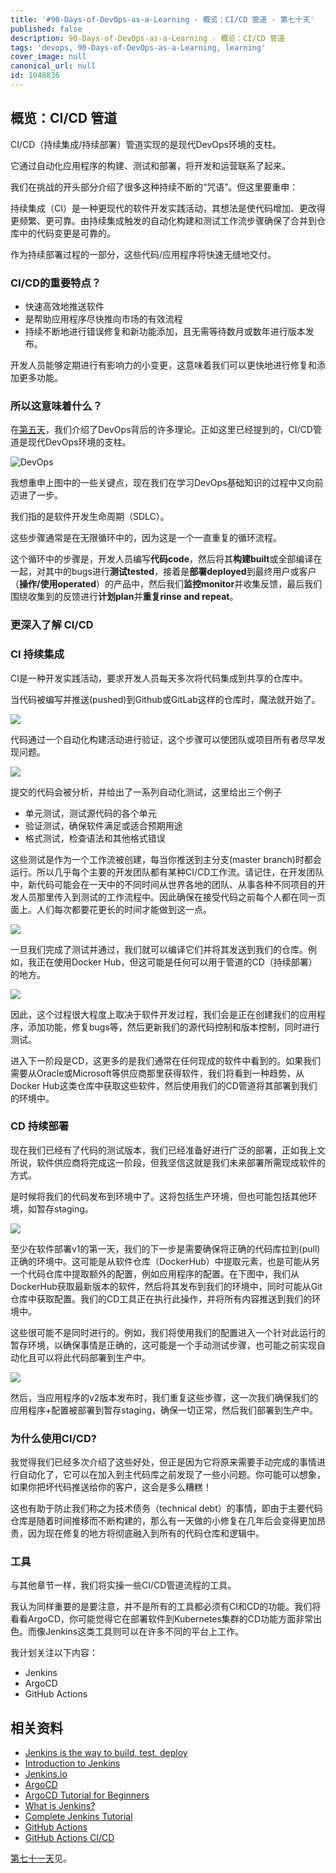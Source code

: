 ```yaml
---
title: '#90-Days-of-DevOps-as-a-Learning - 概览：CI/CD 管道 - 第七十天'
published: false
description: 90-Days-of-DevOps-as-a-Learning - 概览：CI/CD 管道
tags: 'devops, 90-Days-of-DevOps-as-a-Learning, learning'
cover_image: null
canonical_url: null
id: 1048836
---
```


## 概览：CI/CD 管道

CI/CD（持续集成/持续部署）管道实现的是现代DevOps环境的支柱。

它通过自动化应用程序的构建、测试和部署，将开发和运营联系了起来。

我们在挑战的开头部分介绍了很多这种持续不断的“咒语”。但这里要重申：

持续集成（CI）是一种更现代的软件开发实践活动，其想法是使代码增加、更改得更频繁、更可靠。由持续集成触发的自动化构建和测试工作流步骤确保了合并到仓库中的代码变更是可靠的。

作为持续部署过程的一部分，这些代码/应用程序将快速无缝地交付。

### CI/CD的重要特点？

- 快速高效地推送软件
- 是帮助应用程序尽快推向市场的有效流程
- 持续不断地进行错误修复和新功能添加，且无需等待数月或数年进行版本发布。

开发人员能够定期进行有影响力的小变更，这意味着我们可以更快地进行修复和添加更多功能。

### 所以这意味着什么？

在[第五天](day05.md)，我们介绍了DevOps背后的许多理论。正如这里已经提到的，CI/CD管道是现代DevOps环境的支柱。

![DevOps](../../Days/Images/Day5_DevOps8.png)

我想重申上图中的一些关键点，现在我们在学习DevOps基础知识的过程中又向前迈进了一步。

我们指的是软件开发生命周期（SDLC）。

这些步骤通常是在无限循环中的，因为这是一个一直重复的循环流程。

这个循环中的步骤是，开发人员编写**代码code**，然后将其**构建built**或全部编译在一起，对其中的bugs进行**测试tested**，接着是**部署deployed**到最终用户或客户（**操作/使用operated**）的产品中，然后我们**监控monitor**并收集反馈，最后我们围绕收集到的反馈进行**计划plan**并**重复rinse and repeat**。

### 更深入了解 CI/CD

### CI 持续集成

CI是一种开发实践活动，要求开发人员每天多次将代码集成到共享的仓库中。

当代码被编写并推送(pushed)到Github或GitLab这样的仓库时，魔法就开始了。

![](../../Days/Images/Day70_CICD1.png)

代码通过一个自动化构建活动进行验证，这个步骤可以使团队或项目所有者尽早发现问题。

![](../../Days/Images/Day70_CICD2.png)

提交的代码会被分析，并给出了一系列自动化测试，这里给出三个例子

- 单元测试，测试源代码的各个单元
- 验证测试，确保软件满足或适合预期用途
- 格式测试，检查语法和其他格式错误

这些测试是作为一个工作流被创建，每当你推送到主分支(master branch)时都会运行。所以几乎每个主要的开发团队都有某种CI/CD工作流。请记住，在开发团队中，新代码可能会在一天中的不同时间从世界各地的团队、从事各种不同项目的开发人员那里传入到测试的工作流程中。因此确保在接受代码之前每个人都在同一页面上。人们每次都要花更长的时间才能做到这一点。

![](../../Days/Images/Day70_CICD3.png)

一旦我们完成了测试并通过，我们就可以编译它们并将其发送到我们的仓库。例如，我正在使用Docker Hub，但这可能是任何可以用于管道的CD（持续部署）的地方。

![](../../Days/Images/Day70_CICD4.png)

因此，这个过程很大程度上取决于软件开发过程，我们会是正在创建我们的应用程序，添加功能，修复bugs等，然后更新我们的源代码控制和版本控制，同时进行测试。

进入下一阶段是CD，这更多的是我们通常在任何现成的软件中看到的。如果我们需要从Oracle或Microsoft等供应商那里获得软件，我们将看到一种趋势，从Docker Hub这类仓库中获取这些软件，然后使用我们的CD管道将其部署到我们的环境中。

### CD 持续部署

现在我们已经有了代码的测试版本，我们已经准备好进行广泛的部署，正如我上文所说，软件供应商将完成这一阶段，但我坚信这就是我们未来部署所需现成软件的方式。

是时候将我们的代码发布到环境中了。这将包括生产环境，但也可能包括其他环境，如暂存staging。

![](../../Days/Images/Day70_CICD5.png)

至少在软件部署v1的第一天，我们的下一步是需要确保将正确的代码库拉到(pull)正确的环境中。这可能是从软件仓库（DockerHub）中提取元素，也是可能从另一个代码仓库中提取额外的配置，例如应用程序的配置。在下图中，我们从DockerHub获取最新版本的软件，然后将其发布到我们的环境中，同时可能从Git仓库中获取配置。我们的CD工具正在执行此操作，并将所有内容推送到我们的环境中。

这些很可能不是同时进行的。例如，我们将使用我们的配置进入一个针对此运行的暂存环境，以确保事情是正确的，这可能是一个手动测试步骤，也可能之前实现自动化且可以将此代码部署到生产中。

![](../../Days/Images/Day70_CICD6.png)

然后，当应用程序的v2版本发布时，我们重复这些步骤，这一次我们确保我们的应用程序+配置被部署到暂存staging，确保一切正常，然后我们部署到生产中。

### 为什么使用CI/CD?

我觉得我们已经多次介绍了这些好处，但正是因为它将原来需要手动完成的事情进行自动化了，它可以在加入到主代码库之前发现了一些小问题。你可能可以想象，如果你把坏代码推送给你的客户，这会是多么糟糕！

这也有助于防止我们称之为技术债务（technical debt）的事情，即由于主要代码仓库是随着时间推移而不断构建的，那么有一天做的小修复在几年后会变得更加昂贵，因为现在修复的地方将彻底融入到所有的代码仓库和逻辑中。

### 工具

与其他章节一样，我们将实操一些CI/CD管道流程的工具。

我认为同样重要的是要注意，并不是所有的工具都必须有CI和CD的功能。我们将看看ArgoCD，你可能觉得它在部署软件到Kubernetes集群的CD功能方面非常出色。而像Jenkins这类工具则可以在许多不同的平台上工作。

我计划关注以下内容：
- Jenkins
- ArgoCD
- GitHub Actions

## 相关资料

- [Jenkins is the way to build, test, deploy](https://youtu.be/_MXtbjwsz3A)
- [Introduction to Jenkins](https://www.edx.org/course/introduction-to-jenkins)
- [Jenkins.io](https://www.jenkins.io/)
- [ArgoCD](https://argo-cd.readthedocs.io/en/stable/)
- [ArgoCD Tutorial for Beginners](https://www.youtube.com/watch?v=MeU5_k9ssrs)
- [What is Jenkins?](https://www.youtube.com/watch?v=LFDrDnKPOTg)
- [Complete Jenkins Tutorial](https://www.youtube.com/watch?v=nCKxl7Q_20I&t=3s)
- [GitHub Actions](https://www.youtube.com/watch?v=R8_veQiYBjI)
- [GitHub Actions CI/CD](https://www.youtube.com/watch?v=mFFXuXjVgkU)

[第七十一天](day71.md)见。
